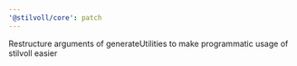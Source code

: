 ```yaml
---
'@stilvoll/core': patch
---
```


Restructure arguments of generateUtilities to make programmatic usage of stilvoll easier
